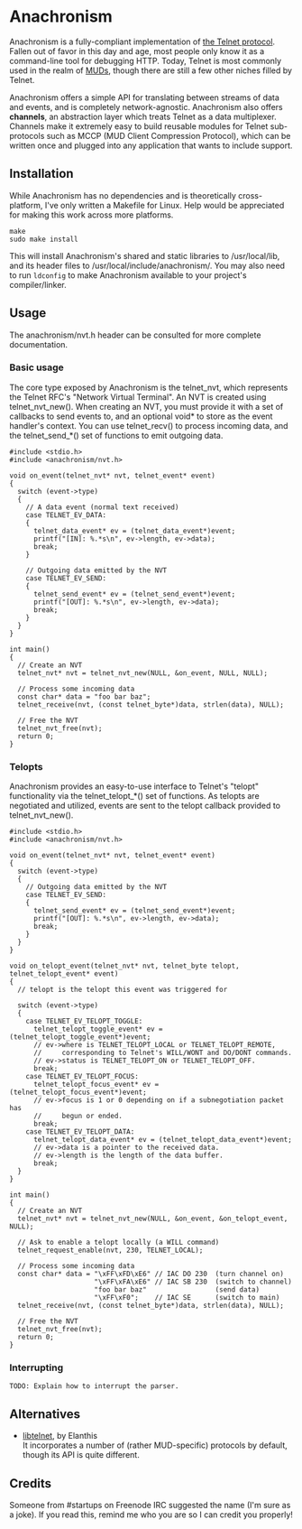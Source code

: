 # Anachronism
Anachronism is a fully-compliant implementation of [the Telnet protocol][wiki-telnet]. Fallen
out of favor in this day and age, most people only know it as a command-line
tool for debugging HTTP. Today, Telnet is most commonly used in the realm of
[MUDs][wiki-muds], though there are still a few other niches filled by Telnet.

Anachronism offers a simple API for translating between streams of data and
events, and is completely network-agnostic. Anachronism also offers **channels**, an
abstraction layer which treats Telnet as a data multiplexer. Channels make it
extremely easy to build reusable modules for Telnet sub-protocols such
as MCCP (MUD Client Compression Protocol), which can be written once and plugged
into any application that wants to include support.

[wiki-telnet]: http://en.wikipedia.org/wiki/Telnet (Telnet at Wikipedia)
[wiki-muds]: http://en.wikipedia.org/wiki/MUD (MUDs at Wikipedia)

## Installation
While Anachronism has no dependencies and is theoretically cross-platform, I've
only written a Makefile for Linux. Help would be appreciated for making this
work across more platforms.

    make
    sudo make install

This will install Anachronism's shared and static libraries to /usr/local/lib,
and its header files to /usr/local/include/anachronism/. You may also need to
run `ldconfig` to make Anachronism available to your project's compiler/linker.

## Usage
The anachronism/nvt.h header can be consulted for more complete documentation.

### Basic usage
The core type exposed by Anachronism is the telnet\_nvt, which represents the
Telnet RFC's "Network Virtual Terminal". An NVT is created using
telnet\_nvt\_new(). When creating an NVT, you must provide it with a set of
callbacks to send events to, and an optional void\* to store as the event
handler's context. You can use telnet\_recv() to process incoming data, and
the telnet\_send\_\*() set of functions to emit outgoing data.

    #include <stdio.h>
    #include <anachronism/nvt.h>
    
    void on_event(telnet_nvt* nvt, telnet_event* event)
    {
      switch (event->type)
      {
        // A data event (normal text received)
        case TELNET_EV_DATA:
        {
          telnet_data_event* ev = (telnet_data_event*)event;
          printf("[IN]: %.*s\n", ev->length, ev->data);
          break;
        }
        
        // Outgoing data emitted by the NVT
        case TELNET_EV_SEND:
        {
          telnet_send_event* ev = (telnet_send_event*)event;
          printf("[OUT]: %.*s\n", ev->length, ev->data);
          break;
        }
      }
    }
    
    int main()
    {
      // Create an NVT
      telnet_nvt* nvt = telnet_nvt_new(NULL, &on_event, NULL, NULL);
      
      // Process some incoming data
      const char* data = "foo bar baz";
      telnet_receive(nvt, (const telnet_byte*)data, strlen(data), NULL);
      
      // Free the NVT
      telnet_nvt_free(nvt);
      return 0;
    }

### Telopts
Anachronism provides an easy-to-use interface to Telnet's "telopt" functionality
via the telnet\_telopt\_*() set of functions. As telopts are negotiated and
utilized, events are sent to the telopt callback provided to telnet_nvt_new().

    #include <stdio.h>
    #include <anachronism/nvt.h>
    
    void on_event(telnet_nvt* nvt, telnet_event* event)
    {
      switch (event->type)
      {
        // Outgoing data emitted by the NVT
        case TELNET_EV_SEND:
        {
          telnet_send_event* ev = (telnet_send_event*)event;
          printf("[OUT]: %.*s\n", ev->length, ev->data);
          break;
        }
      }
    }
    
    void on_telopt_event(telnet_nvt* nvt, telnet_byte telopt, telnet_telopt_event* event)
    {
      // telopt is the telopt this event was triggered for
      
      switch (event->type)
      {
        case TELNET_EV_TELOPT_TOGGLE:
          telnet_telopt_toggle_event* ev = (telnet_telopt_toggle_event*)event;
          // ev->where is TELNET_TELOPT_LOCAL or TELNET_TELOPT_REMOTE,
          //     corresponding to Telnet's WILL/WONT and DO/DONT commands.
          // ev->status is TELNET_TELOPT_ON or TELNET_TELOPT_OFF.
          break;
        case TELNET_EV_TELOPT_FOCUS:
          telnet_telopt_focus_event* ev = (telnet_telopt_focus_event*)event;
          // ev->focus is 1 or 0 depending on if a subnegotiation packet has
          //     begun or ended.
          break;
        case TELNET_EV_TELOPT_DATA:
          telnet_telopt_data_event* ev = (telnet_telopt_data_event*)event;
          // ev->data is a pointer to the received data.
          // ev->length is the length of the data buffer.
          break;
      }
    }
    
    int main()
    {
      // Create an NVT
      telnet_nvt* nvt = telnet_nvt_new(NULL, &on_event, &on_telopt_event, NULL);
      
      // Ask to enable a telopt locally (a WILL command)
      telnet_request_enable(nvt, 230, TELNET_LOCAL);
      
      // Process some incoming data
      const char* data = "\xFF\xFD\xE6" // IAC DO 230  (turn channel on)
                         "\xFF\xFA\xE6" // IAC SB 230  (switch to channel)
                         "foo bar baz"                 (send data)
                         "\xFF\xF0";    // IAC SE      (switch to main)
      telnet_receive(nvt, (const telnet_byte*)data, strlen(data), NULL);
      
      // Free the NVT
      telnet_nvt_free(nvt);
      return 0;
    }

### Interrupting
    TODO: Explain how to interrupt the parser.

## Alternatives
* [libtelnet][github-libtelnet], by Elanthis<br>
  It incorporates a number of (rather MUD-specific) protocols by default,
  though its API is quite different.

[github-libtelnet]: https://github.com/elanthis/libtelnet (libtelnet on GitHub)

## Credits
Someone from #startups on Freenode IRC suggested the name (I'm sure as a joke).
If you read this, remind me who you are so I can credit you properly!
